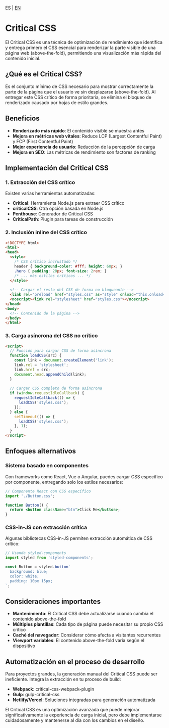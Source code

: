 <!-- MULTILANGUAJE MENU START -->
ES | [EN](https://lckpig.gitbook.io/practical-dev-handbook/css/optimization/critical-css)
<!-- MULTILANGUAJE MENU END -->

# Critical CSS

El Critical CSS es una técnica de optimización de rendimiento que identifica y entrega primero el CSS esencial para renderizar la parte visible de una página web (above-the-fold), permitiendo una visualización más rápida del contenido inicial.

## ¿Qué es el Critical CSS?

Es el conjunto mínimo de CSS necesario para mostrar correctamente la parte de la página que el usuario ve sin desplazarse (above-the-fold). Al entregar este CSS crítico de forma prioritaria, se elimina el bloqueo de renderizado causado por hojas de estilo grandes.

## Beneficios

- **Renderizado más rápido**: El contenido visible se muestra antes
- **Mejora en métricas web vitales**: Reduce LCP (Largest Contentful Paint) y FCP (First Contentful Paint)
- **Mejor experiencia de usuario**: Reducción de la percepción de carga
- **Mejora en SEO**: Las métricas de rendimiento son factores de ranking

## Implementación del Critical CSS

### 1. Extracción del CSS crítico

Existen varias herramientas automatizadas:

- **Critical**: Herramienta Node.js para extraer CSS crítico
- **criticalCSS**: Otra opción basada en Node.js
- **Penthouse**: Generador de Critical CSS
- **CriticalPath**: Plugin para tareas de construcción

### 2. Inclusión inline del CSS crítico

```html
<!DOCTYPE html>
<html>
<head>
  <style>
    /* CSS crítico incrustado */
    header { background-color: #fff; height: 60px; }
    .hero { padding: 20px; font-size: 2rem; }
    /* ... más estilos críticos ... */
  </style>
  
  <!-- Cargar el resto del CSS de forma no bloqueante -->
  <link rel="preload" href="styles.css" as="style" onload="this.onload=null;this.rel='stylesheet'">
  <noscript><link rel="stylesheet" href="styles.css"></noscript>
</head>
<body>
  <!-- Contenido de la página -->
</body>
</html>
```

### 3. Carga asíncrona del CSS no crítico

```html
<script>
  // Función para cargar CSS de forma asíncrona
  function loadCSS(src) {
    const link = document.createElement('link');
    link.rel = 'stylesheet';
    link.href = src;
    document.head.appendChild(link);
  }
  
  // Cargar CSS completo de forma asíncrona
  if (window.requestIdleCallback) {
    requestIdleCallback(() => {
      loadCSS('styles.css');
    });
  } else {
    setTimeout(() => {
      loadCSS('styles.css');
    }, 1);
  }
</script>
```

## Enfoques alternativos

### Sistema basado en componentes

Con frameworks como React, Vue o Angular, puedes cargar CSS específico por componente, entregando solo los estilos necesarios:

```jsx
// Componente React con CSS específico
import './Button.css';

function Button() {
  return <button className="btn">Click Me</button>;
}
```

### CSS-in-JS con extracción crítica

Algunas bibliotecas CSS-in-JS permiten extracción automática de CSS crítico:

```jsx
// Usando styled-components
import styled from 'styled-components';

const Button = styled.button`
  background: blue;
  color: white;
  padding: 10px 15px;
`;
```

## Consideraciones importantes

- **Mantenimiento**: El Critical CSS debe actualizarse cuando cambia el contenido above-the-fold
- **Múltiples plantillas**: Cada tipo de página puede necesitar su propio CSS crítico
- **Caché del navegador**: Considerar cómo afecta a visitantes recurrentes
- **Viewport variables**: El contenido above-the-fold varía según el dispositivo

## Automatización en el proceso de desarrollo

Para proyectos grandes, la generación manual del Critical CSS puede ser ineficiente. Integra la extracción en tu proceso de build:

- **Webpack**: critical-css-webpack-plugin
- **Gulp**: gulp-critical-css
- **Netlify/Vercel**: Soluciones integradas para generación automatizada

El Critical CSS es una optimización avanzada que puede mejorar significativamente la experiencia de carga inicial, pero debe implementarse cuidadosamente y mantenerse al día con los cambios en el diseño. 